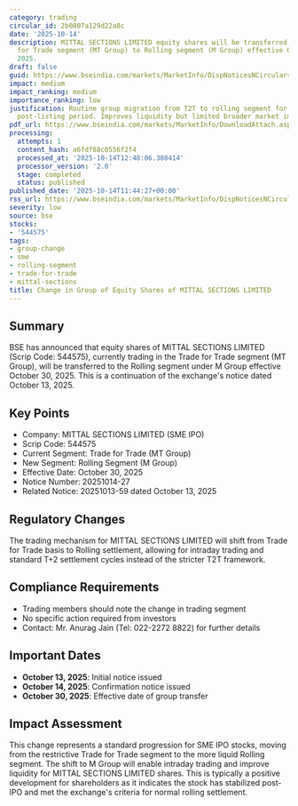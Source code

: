 ```yaml
---
category: trading
circular_id: 2b0807a129d22a8c
date: '2025-10-14'
description: MITTAL SECTIONS LIMITED equity shares will be transferred from Trade
  for Trade segment (MT Group) to Rolling segment (M Group) effective October 30,
  2025.
draft: false
guid: https://www.bseindia.com/markets/MarketInfo/DispNoticesNCirculars.aspx?Noticeid={CD68BD09-8728-41DE-8801-ACACD7F57FBF}&noticeno=20251014-27&dt=10/14/2025&icount=27&totcount=34&flag=0
impact: medium
impact_ranking: medium
importance_ranking: low
justification: Routine group migration from T2T to rolling segment for SME IPO stock
  post-listing period. Improves liquidity but limited broader market impact.
pdf_url: https://www.bseindia.com/markets/MarketInfo/DownloadAttach.aspx?id=20251014-27&attachedId=
processing:
  attempts: 1
  content_hash: a6fdf88c0556f2f4
  processed_at: '2025-10-14T12:48:06.308414'
  processor_version: '2.0'
  stage: completed
  status: published
published_date: '2025-10-14T11:44:27+00:00'
rss_url: https://www.bseindia.com/markets/MarketInfo/DispNoticesNCirculars.aspx?Noticeid={CD68BD09-8728-41DE-8801-ACACD7F57FBF}&noticeno=20251014-27&dt=10/14/2025&icount=27&totcount=34&flag=0
severity: low
source: bse
stocks:
- '544575'
tags:
- group-change
- sme
- rolling-segment
- trade-for-trade
- mittal-sections
title: Change in Group of Equity Shares of MITTAL SECTIONS LIMITED
---
```


## Summary

BSE has announced that equity shares of MITTAL SECTIONS LIMITED (Scrip Code: 544575), currently trading in the Trade for Trade segment (MT Group), will be transferred to the Rolling segment under M Group effective October 30, 2025. This is a continuation of the exchange's notice dated October 13, 2025.

## Key Points

- Company: MITTAL SECTIONS LIMITED (SME IPO)
- Scrip Code: 544575
- Current Segment: Trade for Trade (MT Group)
- New Segment: Rolling Segment (M Group)
- Effective Date: October 30, 2025
- Notice Number: 20251014-27
- Related Notice: 20251013-59 dated October 13, 2025

## Regulatory Changes

The trading mechanism for MITTAL SECTIONS LIMITED will shift from Trade for Trade basis to Rolling settlement, allowing for intraday trading and standard T+2 settlement cycles instead of the stricter T2T framework.

## Compliance Requirements

- Trading members should note the change in trading segment
- No specific action required from investors
- Contact: Mr. Anurag Jain (Tel: 022-2272 8822) for further details

## Important Dates

- **October 13, 2025**: Initial notice issued
- **October 14, 2025**: Confirmation notice issued
- **October 30, 2025**: Effective date of group transfer

## Impact Assessment

This change represents a standard progression for SME IPO stocks, moving from the restrictive Trade for Trade segment to the more liquid Rolling segment. The shift to M Group will enable intraday trading and improve liquidity for MITTAL SECTIONS LIMITED shares. This is typically a positive development for shareholders as it indicates the stock has stabilized post-IPO and met the exchange's criteria for normal rolling settlement.
